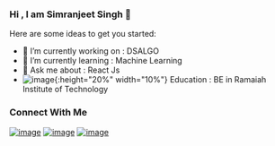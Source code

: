 ### Hi , I am Simranjeet Singh 👋


Here are some ideas to get you started:

- 🔭 I’m currently working on : DSALGO
- 🌱 I’m currently learning : Machine Learning
- 💬 Ask me about : React Js
- ![image](https://user-images.githubusercontent.com/55270335/109523503-708f6300-7ad5-11eb-90a6-d95e16f993c4.png){:height="20%" width="10%"}
Education : BE in Ramaiah Institute of Technology

### Connect With Me
[![image](https://user-images.githubusercontent.com/55270335/109523754-b4826800-7ad5-11eb-867c-6d0e1b5b6be6.png)](https://www.linkedin.com/in/simranjeet-singh-882679193/)
[![image](https://user-images.githubusercontent.com/55270335/109524246-4a1df780-7ad6-11eb-8ddb-6c826f7016ed.png)](https://twitter.com/Simranj02511791)
[![image](https://user-images.githubusercontent.com/55270335/109524397-7afe2c80-7ad6-11eb-9f57-4f01d7956850.png)](https://www.instagram.com/sims_i784/)

